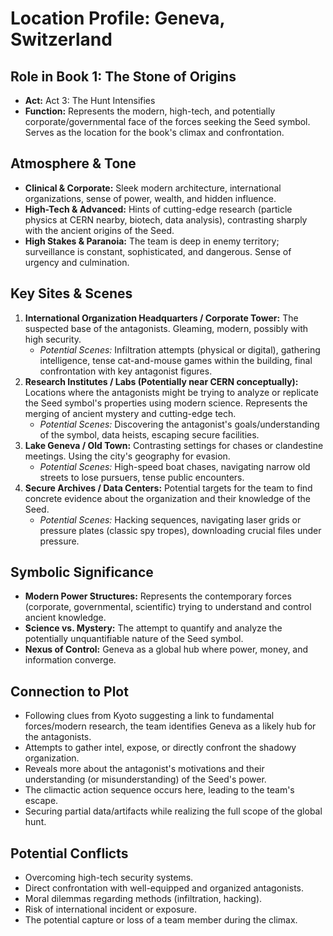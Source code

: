 # Location Profile: Geneva, Switzerland

## Role in Book 1: The Stone of Origins
- **Act:** Act 3: The Hunt Intensifies
- **Function:** Represents the modern, high-tech, and potentially corporate/governmental face of the forces seeking the Seed symbol. Serves as the location for the book's climax and confrontation.

## Atmosphere & Tone
- **Clinical & Corporate:** Sleek modern architecture, international organizations, sense of power, wealth, and hidden influence.
- **High-Tech & Advanced:** Hints of cutting-edge research (particle physics at CERN nearby, biotech, data analysis), contrasting sharply with the ancient origins of the Seed.
- **High Stakes & Paranoia:** The team is deep in enemy territory; surveillance is constant, sophisticated, and dangerous. Sense of urgency and culmination.

## Key Sites & Scenes
1.  **International Organization Headquarters / Corporate Tower:** The suspected base of the antagonists. Gleaming, modern, possibly with high security.
    - *Potential Scenes:* Infiltration attempts (physical or digital), gathering intelligence, tense cat-and-mouse games within the building, final confrontation with key antagonist figures.
2.  **Research Institutes / Labs (Potentially near CERN conceptually):** Locations where the antagonists might be trying to analyze or replicate the Seed symbol's properties using modern science. Represents the merging of ancient mystery and cutting-edge tech.
    - *Potential Scenes:* Discovering the antagonist's goals/understanding of the symbol, data heists, escaping secure facilities.
3.  **Lake Geneva / Old Town:** Contrasting settings for chases or clandestine meetings. Using the city's geography for evasion.
    - *Potential Scenes:* High-speed boat chases, navigating narrow old streets to lose pursuers, tense public encounters.
4.  **Secure Archives / Data Centers:** Potential targets for the team to find concrete evidence about the organization and their knowledge of the Seed.
    - *Potential Scenes:* Hacking sequences, navigating laser grids or pressure plates (classic spy tropes), downloading crucial files under pressure.

## Symbolic Significance
- **Modern Power Structures:** Represents the contemporary forces (corporate, governmental, scientific) trying to understand and control ancient knowledge.
- **Science vs. Mystery:** The attempt to quantify and analyze the potentially unquantifiable nature of the Seed symbol.
- **Nexus of Control:** Geneva as a global hub where power, money, and information converge.

## Connection to Plot
- Following clues from Kyoto suggesting a link to fundamental forces/modern research, the team identifies Geneva as a likely hub for the antagonists.
- Attempts to gather intel, expose, or directly confront the shadowy organization.
- Reveals more about the antagonist's motivations and their understanding (or misunderstanding) of the Seed's power.
- The climactic action sequence occurs here, leading to the team's escape.
- Securing partial data/artifacts while realizing the full scope of the global hunt.

## Potential Conflicts
- Overcoming high-tech security systems.
- Direct confrontation with well-equipped and organized antagonists.
- Moral dilemmas regarding methods (infiltration, hacking).
- Risk of international incident or exposure.
- The potential capture or loss of a team member during the climax. 